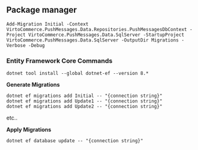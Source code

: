 ## Package manager
```
Add-Migration Initial -Context VirtoCommerce.PushMessages.Data.Repositories.PushMessagesDbContext -Project VirtoCommerce.PushMessages.Data.SqlServer -StartupProject VirtoCommerce.PushMessages.Data.SqlServer -OutputDir Migrations -Verbose -Debug
```

### Entity Framework Core Commands
```
dotnet tool install --global dotnet-ef --version 8.*
```

**Generate Migrations**
```
dotnet ef migrations add Initial -- "{connection string}"
dotnet ef migrations add Update1 -- "{connection string}"
dotnet ef migrations add Update2 -- "{connection string}"
```
etc..

**Apply Migrations**
```
dotnet ef database update -- "{connection string}"
```
